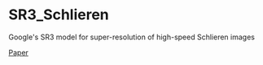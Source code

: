 # SR3_Schlieren
Google's SR3 model for super-resolution of high-speed Schlieren images

[Paper](chrome-extension://efaidnbmnnnibpcajpcglclefindmkaj/https://arxiv.org/pdf/2104.07636.pdf)
